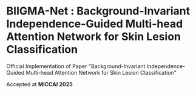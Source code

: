 # BIIGMA-Net : Background-Invariant Independence-Guided Multi-head Attention Network for Skin Lesion Classification
Official Implementation of Paper "Background-Invariant Independence-Guided Multi-head Attention Network for Skin Lesion Classification"

Accepted at  **MICCAI 2025**
